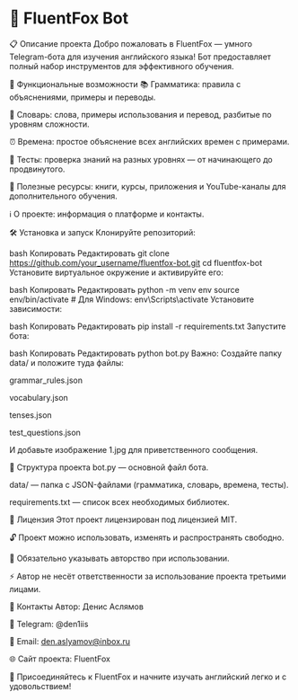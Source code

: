 # 🦊 FluentFox Bot
📋 Описание проекта
Добро пожаловать в FluentFox — умного Telegram-бота для изучения английского языка!
Бот предоставляет полный набор инструментов для эффективного обучения.

🚀 Функциональные возможности
📚 Грамматика: правила с объяснениями, примеры и переводы.

📖 Словарь: слова, примеры использования и перевод, разбитые по уровням сложности.

⏰ Времена: простое объяснение всех английских времен с примерами.

📝 Тесты: проверка знаний на разных уровнях — от начинающего до продвинутого.

🔗 Полезные ресурсы: книги, курсы, приложения и YouTube-каналы для дополнительного обучения.

ℹ️ О проекте: информация о платформе и контакты.

🛠️ Установка и запуск
Клонируйте репозиторий:

bash
Копировать
Редактировать
git clone https://github.com/your_username/fluentfox-bot.git
cd fluentfox-bot
Установите виртуальное окружение и активируйте его:

bash
Копировать
Редактировать
python -m venv env
source env/bin/activate  # Для Windows: env\Scripts\activate
Установите зависимости:

bash
Копировать
Редактировать
pip install -r requirements.txt
Запустите бота:

bash
Копировать
Редактировать
python bot.py
Важно:
Создайте папку data/ и положите туда файлы:

grammar_rules.json

vocabulary.json

tenses.json

test_questions.json

И добавьте изображение 1.jpg для приветственного сообщения.

📂 Структура проекта
bot.py — основной файл бота.

data/ — папка с JSON-файлами (грамматика, словарь, времена, тесты).

requirements.txt — список всех необходимых библиотек.

📝 Лицензия
Этот проект лицензирован под лицензией MIT.

🔓 Проект можно использовать, изменять и распространять свободно.

📜 Обязательно указывать авторство при использовании.

⚡ Автор не несёт ответственности за использование проекта третьими лицами.

📧 Контакты
Автор: Денис Аслямов

📱 Telegram: @den1iis

📧 Email: den.aslyamov@inbox.ru

🌐 Сайт проекта: FluentFox

🚀 Присоединяйтесь к FluentFox и начните изучать английский легко и с удовольствием!
